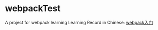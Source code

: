 # webpackTest
A project for webpack learning
Learning Record in Chinese: [webpack入门](http://blog.csdn.net/qpggyy/article/details/79030717)
